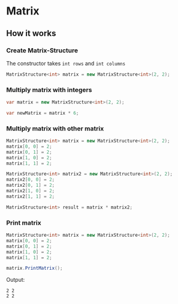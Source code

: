 # Matrix

## How it works

### Create Matrix-Structure
The constructor takes `int rows` and `int columns`
```cs
MatrixStructure<int> matrix = new MatrixStructure<int>(2, 2);
```

### Multiply matrix with integers
```cs
var matrix = new MatrixStructure<int>(2, 2);

var newMatrix = matrix * 6;
```

### Multiply matrix with other matrix
```cs
MatrixStructure<int> matrix = new MatrixStructure<int>(2, 2);
matrix[0, 0] = 2;
matrix[0, 1] = 2;
matrix[1, 0] = 2;
matrix[1, 1] = 2;

MatrixStructure<int> matrix2 = new MatrixStructure<int>(2, 2);
matrix2[0, 0] = 2;
matrix2[0, 1] = 2;
matrix2[1, 0] = 2;
matrix2[1, 1] = 2;

MatrixStructure<int> result = matrix * matrix2;
```

### Print matrix
```cs
MatrixStructure<int> matrix = new MatrixStructure<int>(2, 2);
matrix[0, 0] = 2;
matrix[0, 1] = 2;
matrix[1, 0] = 2;
matrix[1, 1] = 2;

matrix.PrintMatrix();
```

Output: 
```
2 2 
2 2
```
